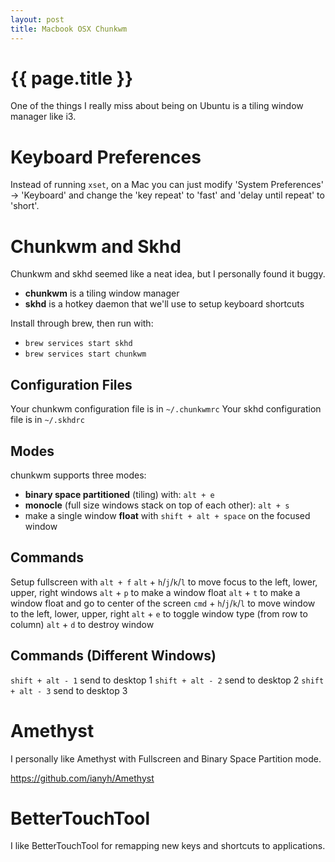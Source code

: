 ```yaml
---
layout: post
title: Macbook OSX Chunkwm
---
```



# {{ page.title }}

One of the things I really miss about being on Ubuntu is a tiling window manager like i3.

# Keyboard Preferences 

Instead of running `xset`, on a Mac you can just modify 'System Preferences' -> 'Keyboard' and
change the 'key repeat' to 'fast' and 'delay until repeat' to 'short'.

# Chunkwm and Skhd

Chunkwm and skhd seemed like a neat idea, but I personally found it buggy.

* __chunkwm__ is a tiling window manager
* __skhd__ is a hotkey daemon that we'll use to setup keyboard shortcuts

Install through brew, then run with:

* `brew services start skhd`
* `brew services start chunkwm`

## Configuration Files

Your chunkwm configuration file is in `~/.chunkwmrc`
Your skhd configuration file is in `~/.skhdrc`

## Modes

chunkwm supports three modes:

* __binary space partitioned__ (tiling) with: `alt + e`
* __monocle__ (full size windows stack on top of each other): `alt + s`
* make a single window __float__ with `shift + alt + space` on the focused window

## Commands

Setup fullscreen with `alt + f`
`alt` + `h`/`j`/`k`/`l` to move focus to the left, lower, upper, right windows
`alt` + `p` to make a window float
`alt` + `t` to make a window float and go to center of the screen
`cmd` + `h`/`j`/`k`/`l` to move window to the left, lower, upper, right
`alt` + `e` to toggle window type (from row to column)
`alt` + `d` to destroy window

## Commands (Different Windows)

`shift + alt - 1` send to desktop 1
`shift + alt - 2` send to desktop 2
`shift + alt - 3` send to desktop 3

# Amethyst

I personally like Amethyst with Fullscreen and Binary Space Partition mode.

https://github.com/ianyh/Amethyst

# BetterTouchTool

I like BetterTouchTool for remapping new keys and shortcuts to applications.

